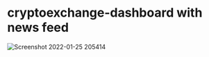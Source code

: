 # cryptoexchange-dashboard with news feed

![Screenshot 2022-01-25 205414](https://user-images.githubusercontent.com/46296076/151005990-4a5987df-f1ce-49ea-9550-a65390c713cc.png)
